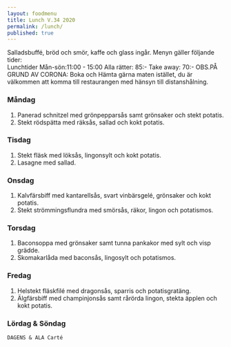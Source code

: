 ```yaml
---
layout: foodmenu
title: Lunch V.34 2020
permalink: /lunch/
published: true
---
```

Salladsbuffé, bröd och smör, kaffe och glass ingår.
Menyn gäller följande tider:  
Lunchtider  Mån-sön:11:00 - 15:00
Alla rätter: 85:- Take away: 70:-
OBS.PÅ GRUND AV CORONA: Boka och Hämta gärna maten istället, du är välkommen att komma till restaurangen med hänsyn till distanshålning.
                           

### Måndag
1. Panerad schnitzel med grönpepparsås samt grönsaker och stekt potatis.
2. Stekt rödspätta med räksås, sallad och kokt potatis.

### Tisdag
1. Stekt fläsk med löksås, lingonsylt och kokt potatis.
2. Lasagne med sallad.

### Onsdag
1. Kalvfärsbiff med kantarellsås, svart vinbärsgelé, grönsaker och kokt potatis.
2. Stekt strömmingsflundra med smörsås, räkor, lingon och potatismos.

### Torsdag
1. Baconsoppa med grönsaker samt tunna pankakor med sylt och visp grädde. 
2. Skomakarlåda med baconsås, lingosylt och potatismos.

### Fredag
1. Helstekt fläskfilé med dragonsås, sparris och potatisgratäng.
2. Älgfärsbiff med champinjonsås samt rårörda lingon, stekta äpplen och kokt potatis.
   
### Lördag & Söndag
    DAGENS & ALA Carté

   
    
   
     
